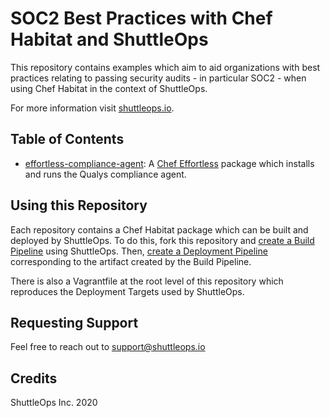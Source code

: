 # SOC2 Best Practices with Chef Habitat and ShuttleOps

This repository contains examples which aim to aid organizations with best practices relating to passing security audits - in particular SOC2 - when using Chef Habitat in the context of ShuttleOps.

For more information visit [shuttleops.io](shuttleops.io).

## Table of Contents

- [effortless-compliance-agent](./effortless-compliance-agent): A [Chef Effortless](https://github.com/chef/effortless) package which installs and runs the Qualys compliance agent.

## Using this Repository

Each repository contains a Chef Habitat package which can be built and deployed by ShuttleOps. To do this, fork this repository and [create a Build Pipeline](https://help.shuttleops.io/support/solutions/articles/44001932747-create-a-build-pipeline) using ShuttleOps. Then, [create a Deployment Pipeline](https://help.shuttleops.io/support/solutions/articles/44001932779-create-a-deployment-pipeline) corresponding to the artifact created by the Build Pipeline.

There is also a Vagrantfile at the root level of this repository which reproduces the Deployment Targets used by ShuttleOps.

## Requesting Support

Feel free to reach out to support@shuttleops.io

## Credits

ShuttleOps Inc. 2020
